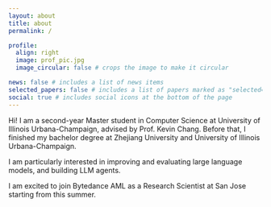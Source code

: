 ```yaml
---
layout: about
title: about
permalink: /

profile:
  align: right
  image: prof_pic.jpg
  image_circular: false # crops the image to make it circular

news: false # includes a list of news items
selected_papers: false # includes a list of papers marked as "selected={true}"
social: true # includes social icons at the bottom of the page
---
```


Hi! I am a second-year Master student in Computer Science at University of Illinois Urbana-Champaign, advised by Prof. Kevin Chang. Before that, I finished my bachelor degree at Zhejiang University and University of Illinois Urbana-Champaign. 

I am particularly interested in improving and evaluating large language models, and building LLM agents. 

I am excited to join Bytedance AML as a Research Scientist at San Jose starting from this summer. 

